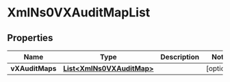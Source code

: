
# XmlNs0VXAuditMapList

## Properties
Name | Type | Description | Notes
------------ | ------------- | ------------- | -------------
**vXAuditMaps** | [**List&lt;XmlNs0VXAuditMap&gt;**](XmlNs0VXAuditMap.md) |  |  [optional]



